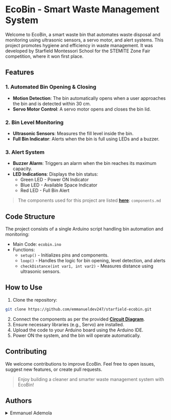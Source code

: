 # EcoBin - Smart Waste Management System

Welcome to EcoBin, a smart waste bin that automates waste disposal and monitoring using ultrasonic sensors, a servo motor, and alert systems. This project promotes hygiene and efficiency in waste management. It was developed by Starfield Montessori School for the STEMITE Zone Fair competition, where it won first place.

## Features

### 1. Automated Bin Opening & Closing

- **Motion Detection**: The bin automatically opens when a user approaches the bin and is detected within 30 cm.
- **Servo Motor Control**: A servo motor opens and closes the bin lid.

### 2. Bin Level Monitoring

- **Ultrasonic Sensors**: Measures the fill level inside the bin.
- **Full Bin Indicator**: Alerts when the bin is full using LEDs and a buzzer.

### 3. Alert System

- **Buzzer Alarm**: Triggers an alarm when the bin reaches its maximum capacity.
- **LED Indications**: Displays the bin status:
  - Green LED - Power ON Indicator
  - Blue LED - Available Space Indicator
  - Red LED - Full Bin Alert

> The components used for this project are listed [**here**](./components.md): `components.md`

## Code Structure

The project consists of a single Arduino script handling bin automation and monitoring:

- Main Code: `ecobin.ino`
- Functions:
  - `setup()` - Initializes pins and components.
  - `loop()` - Handles the logic for bin opening, level detection, and alerts
  - `checkDistance(int var1, int var2)` - Measures distance using ultrasonic sensors.

## How to Use

1. Clone the repository:

```sh
git clone https://github.com/emmanueldev247/starfield-ecobin.git
```

2. Connect the components as per the provided [**Circuit Diagram**](./starfield-ecobin-circuit-diagram.jpg).
3. Ensure necessary libraries (e.g., Servo) are installed.
4. Upload the code to your Arduino board using the Arduino IDE.
5. Power ON the system, and the bin will operate automatically.

## Contributing

We welcome contributions to improve EcoBin. Feel free to open issues, suggest new features, or create pull requests.

> Enjoy building a cleaner and smarter waste management system with EcoBin!

## Authors

<details>
    <summary>Emmanuel Ademola</summary>
    <ul>
    <li><a href="https://www.github.com/emmanueldev247">Github</a></li>
    <li><a href="https://www.twitter.com/emmanueldev247">Twitter</a></li>
    <li><a href="mailto:mailemmydee@gmail.com">E-mail</a></li>
    <li><a href="https://emmanueldev247.publicvm.com">Portfolio</a></li>
    </ul>
</details>
